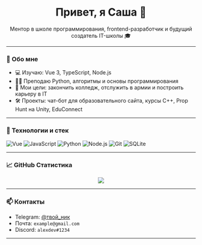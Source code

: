 <h1 align="center">Привет, я Саша 👋</h1>
<p align="center">
  Ментор в школе программирования, frontend-разработчик и будущий создатель IT-школы 🎓
</p>

---

### 🧠 Обо мне

- 💻 Изучаю: Vue 3, TypeScript, Node.js
- 🧑‍🏫 Преподаю Python, алгоритмы и основы программирования
- 🎯 Мои цели: закончить колледж, отслужить в армии и построить карьеру в IT
- 🛠️ Проекты: чат-бот для образовательного сайта, курсы C++, Prop Hunt на Unity, EduConnect

---

### 🚀 Технологии и стек

![Vue](https://img.shields.io/badge/-Vue-4FC08D?style=for-the-badge&logo=vue.js&logoColor=white)
![JavaScript](https://img.shields.io/badge/-JavaScript-F7DF1E?style=for-the-badge&logo=JavaScript&logoColor=black)
![Python](https://img.shields.io/badge/-Python-3776AB?style=for-the-badge&logo=Python&logoColor=white)
![Node.js](https://img.shields.io/badge/-Node.js-339933?style=for-the-badge&logo=Node.js&logoColor=white)
![Git](https://img.shields.io/badge/-Git-F05032?style=for-the-badge&logo=Git&logoColor=white)
![SQLite](https://img.shields.io/badge/-SQLite-003B57?style=for-the-badge&logo=sqlite&logoColor=white)

---

### 📈 GitHub Статистика

<p align="center">
  <img src="https://github-readme-stats.vercel.app/api?username=ТВОЙ_НИК&show_icons=true&theme=github_dark&hide=issues"/>
</p>

---

### 📫 Контакты

- Telegram: [@твой_ник](https://t.me/твой_ник)
- Почта: `example@gmail.com`
- Discord: `alexdev#1234`

---
